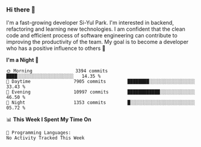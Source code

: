 ### Hi there 👋


I'm a fast-growing developer Si-Yul Park. I'm interested in backend, refactoring and learning new technologies. I am confident that the clean code and efficient process of software engineering can contribute to improving the productivity of the team. My goal is to become a developer who has a positive influence to others 🔭

<!--START_SECTION:waka-->
**I'm a Night 🦉** 

```text
🌞 Morning                3394 commits        ████░░░░░░░░░░░░░░░░░░░░░   14.35 % 
🌆 Daytime                7905 commits        ████████░░░░░░░░░░░░░░░░░   33.43 % 
🌃 Evening                10997 commits       ████████████░░░░░░░░░░░░░   46.50 % 
🌙 Night                  1353 commits        █░░░░░░░░░░░░░░░░░░░░░░░░   05.72 % 
```


📊 **This Week I Spent My Time On** 

```text
💬 Programming Languages: 
No Activity Tracked This Week
```


<!--END_SECTION:waka-->
